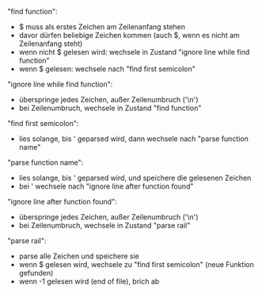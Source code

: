 "find function":
- $ muss als erstes Zeichen am Zeilenanfang stehen
- davor dürfen beliebige Zeichen kommen (auch $, wenn es nicht am Zeilenanfang steht)
- wenn nicht $ gelesen wird: wechsele in Zustand "ignore line while find function"
- wenn $ gelesen: wechsele nach "find first semicolon"

"ignore line while find function":
- überspringe jedes Zeichen, außer Zeilenumbruch ('\n')
- bei Zeilenumbruch, wechsele in Zustand "find function"

"find first semicolon":
- lies solange, bis ' geparsed wird, dann wechsele nach "parse function name"

"parse function name":
- lies solange, bis ' geparsed wird, und speichere die gelesenen Zeichen
- bei ' wechsele nach "ignore line after function found"

"ignore line after function found":
- überspringe jedes Zeichen, außer Zeilenumbruch ('\n')
- bei Zeilenumbruch, wechsele in Zustand "parse rail"

"parse rail":
- parse alle Zeichen und speichere sie
- wenn $ gelesen wird, wechsele zu "find first semicolon" (neue Funktion gefunden)
- wenn -1 gelesen wird (end of file), brich ab
